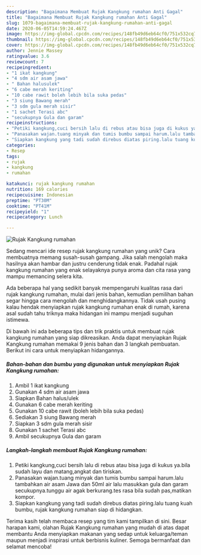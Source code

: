 ```yaml
---
description: "Bagaimana Membuat Rujak Kangkung rumahan Anti Gagal"
title: "Bagaimana Membuat Rujak Kangkung rumahan Anti Gagal"
slug: 1079-bagaimana-membuat-rujak-kangkung-rumahan-anti-gagal
date: 2020-06-05T14:59:24.467Z
image: https://img-global.cpcdn.com/recipes/148fb49d6eb64cf0/751x532cq70/rujak-kangkung-rumahan-foto-resep-utama.jpg
thumbnail: https://img-global.cpcdn.com/recipes/148fb49d6eb64cf0/751x532cq70/rujak-kangkung-rumahan-foto-resep-utama.jpg
cover: https://img-global.cpcdn.com/recipes/148fb49d6eb64cf0/751x532cq70/rujak-kangkung-rumahan-foto-resep-utama.jpg
author: Jennie Massey
ratingvalue: 3.6
reviewcount: 7
recipeingredient:
- "1 ikat kangkung"
- "4 sdm air asam jawa"
- " Bahan halusulek"
- "6 cabe merah keriting"
- "10 cabe rawit boleh lebih bila suka pedas"
- "3 siung Bawang merah"
- "3 sdm gula merah sisir"
- "1 sachet Terasi abc"
- "secukupnya Gula dan garam"
recipeinstructions:
- "Petiki kangkung,cuci bersih lalu di rebus atau bisa juga di kukus ya.bila sudah layu dan matang,angkat dan tiriskan."
- "Panasakan wajan.tuang minyak dan tumis bumbu sampai harum.lalu tambahkan air asam Jawa dan 50ml air lalu masukkan gula dan garam secukupnya.tunggu air agak berkurang.tes rasa bila sudah pas,matikan kompor."
- "Siapkan kangkung yang tadi sudah direbus diatas piring.lalu tuang kuah bumbu, rujak kangkung rumahan siap di hidangkan."
categories:
- Resep
tags:
- rujak
- kangkung
- rumahan

katakunci: rujak kangkung rumahan 
nutrition: 169 calories
recipecuisine: Indonesian
preptime: "PT30M"
cooktime: "PT41M"
recipeyield: "1"
recipecategory: Lunch

---
```



![Rujak Kangkung rumahan](https://img-global.cpcdn.com/recipes/148fb49d6eb64cf0/751x532cq70/rujak-kangkung-rumahan-foto-resep-utama.jpg)

Sedang mencari ide resep rujak kangkung rumahan yang unik? Cara membuatnya memang susah-susah gampang. Jika salah mengolah maka hasilnya akan hambar dan justru cenderung tidak enak. Padahal rujak kangkung rumahan yang enak selayaknya punya aroma dan cita rasa yang mampu memancing selera kita.



Ada beberapa hal yang sedikit banyak mempengaruhi kualitas rasa dari rujak kangkung rumahan, mulai dari jenis bahan, kemudian pemilihan bahan segar hingga cara mengolah dan menghidangkannya. Tidak usah pusing kalau hendak menyiapkan rujak kangkung rumahan enak di rumah, karena asal sudah tahu triknya maka hidangan ini mampu menjadi suguhan istimewa.


Di bawah ini ada beberapa tips dan trik praktis untuk membuat rujak kangkung rumahan yang siap dikreasikan. Anda dapat menyiapkan Rujak Kangkung rumahan memakai 9 jenis bahan dan 3 langkah pembuatan. Berikut ini cara untuk menyiapkan hidangannya.

<!--inarticleads1-->

##### Bahan-bahan dan bumbu yang digunakan untuk menyiapkan Rujak Kangkung rumahan:

1. Ambil 1 ikat kangkung
1. Gunakan 4 sdm air asam jawa
1. Siapkan  Bahan halus/ulek
1. Gunakan 6 cabe merah keriting
1. Gunakan 10 cabe rawit (boleh lebih bila suka pedas)
1. Sediakan 3 siung Bawang merah
1. Siapkan 3 sdm gula merah sisir
1. Gunakan 1 sachet Terasi abc
1. Ambil secukupnya Gula dan garam




<!--inarticleads2-->

##### Langkah-langkah membuat Rujak Kangkung rumahan:

1. Petiki kangkung,cuci bersih lalu di rebus atau bisa juga di kukus ya.bila sudah layu dan matang,angkat dan tiriskan.
1. Panasakan wajan.tuang minyak dan tumis bumbu sampai harum.lalu tambahkan air asam Jawa dan 50ml air lalu masukkan gula dan garam secukupnya.tunggu air agak berkurang.tes rasa bila sudah pas,matikan kompor.
1. Siapkan kangkung yang tadi sudah direbus diatas piring.lalu tuang kuah bumbu, rujak kangkung rumahan siap di hidangkan.




Terima kasih telah membaca resep yang tim kami tampilkan di sini. Besar harapan kami, olahan Rujak Kangkung rumahan yang mudah di atas dapat membantu Anda menyiapkan makanan yang sedap untuk keluarga/teman maupun menjadi inspirasi untuk berbisnis kuliner. Semoga bermanfaat dan selamat mencoba!
